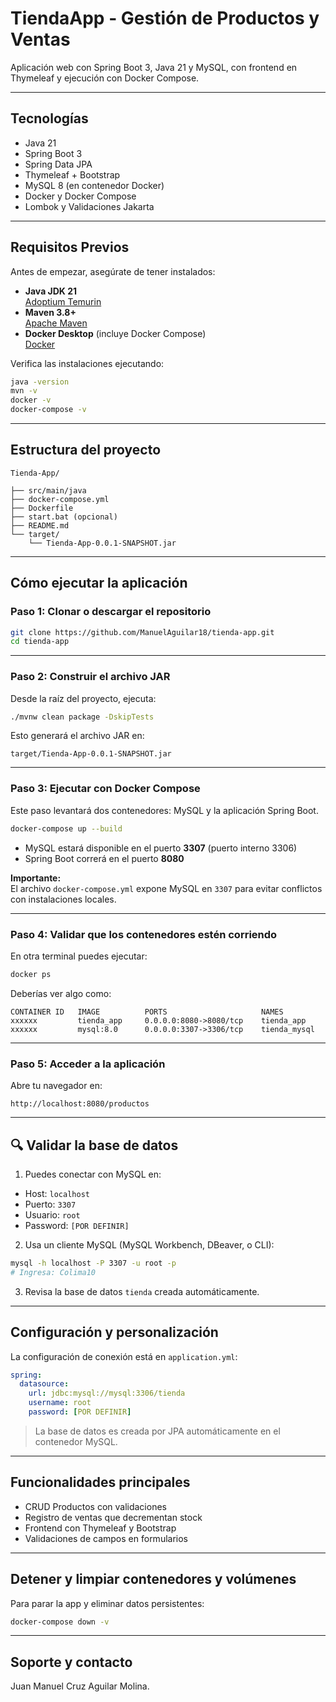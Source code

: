 
# TiendaApp - Gestión de Productos y Ventas

Aplicación web con Spring Boot 3, Java 21 y MySQL, con frontend en Thymeleaf y ejecución con Docker Compose.

---

## Tecnologías

- Java 21
- Spring Boot 3
- Spring Data JPA
- Thymeleaf + Bootstrap
- MySQL 8 (en contenedor Docker)
- Docker y Docker Compose
- Lombok y Validaciones Jakarta

---

## Requisitos Previos

Antes de empezar, asegúrate de tener instalados:

- **Java JDK 21**  
  [Adoptium Temurin](https://adoptium.net/)
- **Maven 3.8+**  
  [Apache Maven](https://maven.apache.org/download.cgi)
- **Docker Desktop** (incluye Docker Compose)  
  [Docker](https://www.docker.com/products/docker-desktop)

Verifica las instalaciones ejecutando:

```bash
java -version
mvn -v
docker -v
docker-compose -v
```

---

## Estructura del proyecto

```
Tienda-App/

├── src/main/java
├── docker-compose.yml
├── Dockerfile
├── start.bat (opcional)
├── README.md
└── target/
    └── Tienda-App-0.0.1-SNAPSHOT.jar
```

---

## Cómo ejecutar la aplicación

### Paso 1: Clonar o descargar el repositorio

```bash
git clone https://github.com/ManuelAguilar18/tienda-app.git
cd tienda-app
```

---

### Paso 2: Construir el archivo JAR

Desde la raíz del proyecto, ejecuta:

```bash
./mvnw clean package -DskipTests
```

Esto generará el archivo JAR en:

```
target/Tienda-App-0.0.1-SNAPSHOT.jar
```

---

### Paso 3: Ejecutar con Docker Compose

Este paso levantará dos contenedores: MySQL y la aplicación Spring Boot.

```bash
docker-compose up --build
```

- MySQL estará disponible en el puerto **3307** (puerto interno 3306)
- Spring Boot correrá en el puerto **8080**

**Importante:**  
El archivo `docker-compose.yml` expone MySQL en `3307` para evitar conflictos con instalaciones locales.

---

### Paso 4: Validar que los contenedores estén corriendo

En otra terminal puedes ejecutar:

```bash
docker ps
```

Deberías ver algo como:

```
CONTAINER ID   IMAGE          PORTS                     NAMES
xxxxxx         tienda_app     0.0.0.0:8080->8080/tcp    tienda_app
xxxxxx         mysql:8.0      0.0.0.0:3307->3306/tcp    tienda_mysql
```

---

### Paso 5: Acceder a la aplicación

Abre tu navegador en:

```
http://localhost:8080/productos
```

---

## 🔍 Validar la base de datos

1. Puedes conectar con MySQL en:

- Host: `localhost`
- Puerto: `3307`
- Usuario: `root`
- Password: `[POR DEFINIR]`

2. Usa un cliente MySQL (MySQL Workbench, DBeaver, o CLI):

```bash
mysql -h localhost -P 3307 -u root -p
# Ingresa: Colima10
```

3. Revisa la base de datos `tienda` creada automáticamente.

---

## Configuración y personalización

La configuración de conexión está en `application.yml`:

```yaml
spring:
  datasource:
    url: jdbc:mysql://mysql:3306/tienda
    username: root
    password: [POR DEFINIR]
```

> La base de datos es creada por JPA automáticamente en el contenedor MySQL.

---

## Funcionalidades principales

- CRUD Productos con validaciones
- Registro de ventas que decrementan stock
- Frontend con Thymeleaf y Bootstrap
- Validaciones de campos en formularios

---

## Detener y limpiar contenedores y volúmenes

Para parar la app y eliminar datos persistentes:

```bash
docker-compose down -v
```

---

## Soporte y contacto

Juan Manuel Cruz Aguilar Molina.
